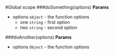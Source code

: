 #Global scope
<a name="doSomething"></a>
###doSomething(options)
**Params**
- options `object` - the function options
  - one `string` - first option
  - two `string` - second option

<a name="doAnother"></a>
###doAnother(options)
**Params**
- options `Object` - the function options

